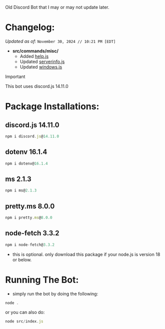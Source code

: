 Old Discord Bot that I may or may not update later.

# Changelog:
*Updated as of:* `November 30, 2024 // 10:21 PM [EDT]`
- **src/commands/misc/**
  - Added [help.js](https://github.com/bruvzz/duckie-bot/blob/main/src/commands/misc/help.js)
  - Updated [serverinfo.js](https://github.com/bruvzz/duckie-bot/blob/main/src/commands/misc/serverinfo.js)
  - Updated [windows.js](https://github.com/bruvzz/duckie-bot/blob/main/src/commands/misc/windows.js)

> [!IMPORTANT]
This bot uses discord.js 14.11.0

# Package Installations:

## discord.js 14.11.0
```node.js
npm i discord.js@14.11.0
```

## dotenv 16.1.4
```node.js
npm i dotenv@16.1.4
```

## ms 2.1.3
```node.js
npm i ms@2.1.3
```

## pretty.ms 8.0.0
```node.js
npm i pretty.ms@8.0.0
```

## node-fetch 3.3.2
```node.js
npm i node-fetch@3.3.2
```
- this is optional. only download this package if your node.js is version 18 or below.

# Running The Bot:
- simply run the bot by doing the following:
```node.js
node .
```
or you can also do:
```node.js
node src/index.js
```
